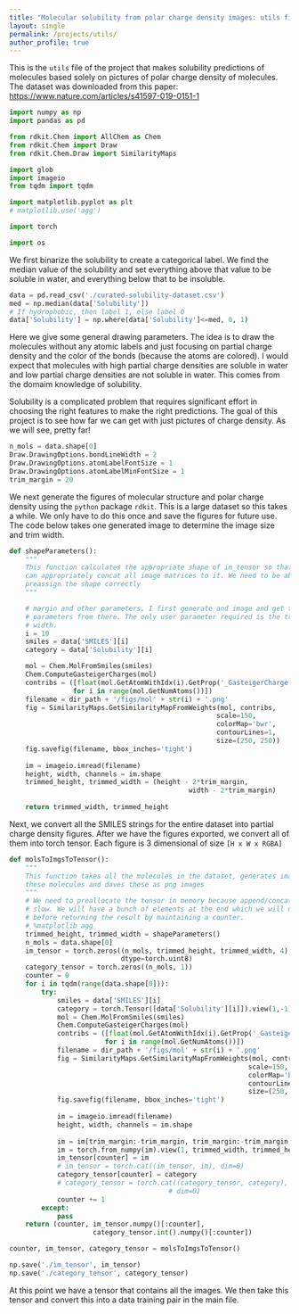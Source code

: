 ```yaml
---
title: "Molecular solubility from polar charge density images: utils file"
layout: single
permalink: /projects/utils/
author_profile: true
---
```


This is the `utils` file of the project that makes solubility predictions of molecules based solely on pictures of polar charge density of molecules. The dataset was downloaded from this paper: https://www.nature.com/articles/s41597-019-0151-1


```python
import numpy as np
import pandas as pd

from rdkit.Chem import AllChem as Chem
from rdkit.Chem import Draw
from rdkit.Chem.Draw import SimilarityMaps

import glob
import imageio
from tqdm import tqdm

import matplotlib.pyplot as plt
# matplotlib.use('agg')

import torch

import os
```

We first binarize the solubility to create a categorical label. We find the median value of the solubility and set everything above that value to be soluble in water, and everything below that to be insoluble.


```python
data = pd.read_csv('./curated-solubility-dataset.csv')
med = np.median(data['Solubility'])
# If hydrophobic, then label 1, else label 0
data['Solubility'] = np.where(data['Solubility']<=med, 0, 1)
```

Here we give some general drawing parameters. The idea is to draw the molecules without any atomic labels and just focusing on partial charge density and the color of the bonds (because the atoms are colored). I would expect that molecules with high partial charge densities are soluble in water and low partial charge densities are not soluble in water. This comes from the domaim knowledge of solubility.

Solubility is a complicated problem that requires significant effort in choosing the right features to make the right predictions. The goal of this project is to see how far we can get with just pictures of charge density. As we will see, pretty far!


```python
n_mols = data.shape[0]
Draw.DrawingOptions.bondLineWidth = 2
Draw.DrawingOptions.atomLabelFontSize = 1
Draw.DrawingOptions.atomLabelMinFontSize = 1
trim_margin = 20
```

We next generate the figures of molecular structure and polar charge density using the `python` package `rdkit`. This is a large dataset so this takes a while. We only have to do this once and save the figures for future use. The code below takes one generated image to determine the image size and trim width.


```python
def shapeParameters():
    """
    This function calculates the appropriate shape of im_tensor so that we
    can appropriately concat all image matrices to it. We need to be able to 
    preassign the shape correctly
    """

    # margin and other parameters. I first generate and image and get the
    # parameters from there. The only user parameter required is the trim
    # width.
    i = 10
    smiles = data['SMILES'][i]
    category = data['Solubility'][i]

    mol = Chem.MolFromSmiles(smiles)
    Chem.ComputeGasteigerCharges(mol)
    contribs = ([float(mol.GetAtomWithIdx(i).GetProp('_GasteigerCharge')) 
                for i in range(mol.GetNumAtoms())])
    filename = dir_path + '/figs/mol' + str(i) + '.png'
    fig = SimilarityMaps.GetSimilarityMapFromWeights(mol, contribs,
                                                    scale=150,
                                                    colorMap='bwr', 
                                                    contourLines=1,
                                                    size=(250, 250))
    fig.savefig(filename, bbox_inches='tight')
    
    im = imageio.imread(filename)
    height, width, channels = im.shape
    trimmed_height, trimmed_width = (height - 2*trim_margin, 
                                             width - 2*trim_margin)
    
    return trimmed_width, trimmed_height
```

Next, we convert all the SMILES strings for the entire dataset into partial charge density figures. After we have the figures exported, we convert all of them into torch tensor. Each figure is 3 dimensional of size `[H x W x RGBA]`


```python
def molsToImgsToTensor():
    """
    This function takes all the molecules in the dataset, generates images of
    these molecules and daves these as png images
    """
    # We need to preallocate the tensor in memory because append/concat is very
    # slow. We will have a bunch of elements at the end which we will delete
    # before returning the result by maintaining a counter.
    # %matplotlib agg
    trimmed_height, trimmed_width = shapeParameters()
    n_mols = data.shape[0]  
    im_tensor = torch.zeros((n_mols, trimmed_height, trimmed_width, 4),
                            dtype=torch.uint8)
    category_tensor = torch.zeros((n_mols, 1))
    counter = 0
    for i in tqdm(range(data.shape[0])):
        try:
            smiles = data['SMILES'][i]
            category = torch.Tensor([data['Solubility'][i]]).view(1,-1)
            mol = Chem.MolFromSmiles(smiles)
            Chem.ComputeGasteigerCharges(mol)
            contribs = ([float(mol.GetAtomWithIdx(i).GetProp('_GasteigerCharge')) 
                        for i in range(mol.GetNumAtoms())])
            filename = dir_path + '/figs/mol' + str(i) + '.png'
            fig = SimilarityMaps.GetSimilarityMapFromWeights(mol, contribs,
                                                            scale=150,
                                                            colorMap='bwr', 
                                                            contourLines=1,
                                                            size=(250, 250))
            fig.savefig(filename, bbox_inches='tight')
            
            im = imageio.imread(filename)
            height, width, channels = im.shape
            
            im = im[trim_margin:-trim_margin, trim_margin:-trim_margin, :]
            im = torch.from_numpy(im).view(1, trimmed_width, trimmed_height, 4)
            im_tensor[counter] = im
            # im_tensor = torch.cat((im_tensor, im), dim=0)
            category_tensor[counter] = category
            # category_tensor = torch.cat((category_tensor, category),
                                        # dim=0)
            counter += 1
        except:
            pass
    return (counter, im_tensor.numpy()[:counter], 
                     category_tensor.int().numpy()[:counter])

```


```python
counter, im_tensor, category_tensor = molsToImgsToTensor()

np.save('./im_tensor', im_tensor)
np.save('./category_tensor', category_tensor)
```

 At this point we have a tensor that contains all the images. We then take this
 tensor and convert this into a data training pair in the main file.


```python

```
